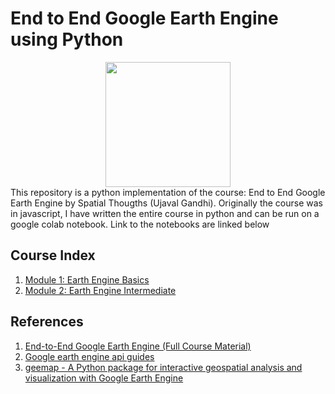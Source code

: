 # End to End Google Earth Engine using Python


<img src="https://i0.wp.com/spatialthoughts.com/wp-content/uploads/2021/06/Spatial-Thoughts-FINAL-1.png?w=400&ssl=1" height="200" style="display: block; margin: 0 auto;"/>
This repository is a python implementation of the course: End to End Google Earth Engine by Spatial Thougths (Ujaval Gandhi). Originally the course was in javascript, I have written the entire course in python and can be run on a google colab notebook. Link to the notebooks are linked below

## Course Index

1. [Module 1: Earth Engine Basics](https://github.com/kavyajeetbora/geemap/blob/master/end_to_end_earth_engine/Module_01_Earth_Engine_Basics.ipynb)
2. [Module 2: Earth Engine Intermediate](https://github.com/kavyajeetbora/geemap/blob/master/end_to_end_earth_engine/Module_02_Earth_Engine_Intermediate.ipynb)

## References

1. [End-to-End Google Earth Engine (Full Course Material)](https://courses.spatialthoughts.com/end-to-end-gee.html)
2. [Google earth engine api guides](https://developers.google.com/earth-engine/guides)
3. [geemap - A Python package for interactive geospatial analysis and visualization with Google Earth Engine](https://geemap.org/)
